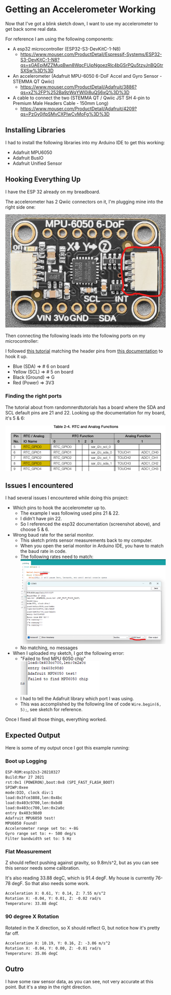 # Getting an Accelerometer Working

Now that I've got a blink sketch down, I want to use my accelerometer to get back some real data.

For reference I am using the following components:

* A esp32 microcontroller (ESP32-S3-DevKitC-1-N8)
  * https://www.mouser.com/ProductDetail/Espressif-Systems/ESP32-S3-DevKitC-1-N8?qs=sGAEpiMZZMuqBwn8WqcFUipNgoezRlc4bGSrPQu5tzyJnBQGtrSXSw%3D%3D
* An accelerometer (Adafruit MPU-6050 6-DoF Accel and Gyro Sensor - STEMMA QT Qwiic)
  * https://www.mouser.com/ProductDetail/Adafruit/3886?qs=xZ%2FP%252Ba9zWqYWl0i8uQS6xQ%3D%3D
* A cable to connect the two (STEMMA QT / Qwiic JST SH 4-pin to Premium Male Headers Cable - 150mm Long)
  * https://www.mouser.com/ProductDetail/Adafruit/4209?qs=PzGy0jfpSMvCXPIwCvMoFg%3D%3D

## Installing Libraries

I had to install the following libraries into my Arduino IDE to get this working:

* Adafruit MPU6050
* Adafruit BusIO
* Adafruit Unified Sensor

## Hooking Everything Up

I have the ESP 32 already on my breadboard.

The accelerometer has 2 Qwiic connectors on it, I'm plugging mine into the right side one:

![accelerometer](image.png)

Then connecting the following leads into the following ports on my microcontroller:

I followed [this tutorial](https://randomnerdtutorials.com/esp32-mpu-6050-accelerometer-gyroscope-arduino/) matching the header pins from [this documentation](https://docs.espressif.com/projects/esp-idf/en/latest/esp32s3/hw-reference/esp32s3/user-guide-devkitc-1.html) to hook it up.

* Blue (SDA) => # 6 on board
* Yellow (SCL) => # 5 on board
* Black (Ground) => G
* Red (Power) => 3V3

### Finding the right ports

The tutorial about from randomnerdtutorials has a board where the SDA and SCL default pins are 21 and 22. Looking up the documentation for my board, it's 5 & 6:

![datasheet with pins](image-1.png)

## Issues I encountered

I had several issues I encountered while doing this project:

* Which pins to hook the accelerometer up to.
  * The example I was following used pins 21 & 22.
  * I didn't have pin 22.
  * So I referenced the esp32 documentation (screenshot above), and choose 5 & 6.
* Wrong baud rate for the serial monitor.
  * This sketch prints sensor measurements back to my computer.
  * When you open the serial monitor in Arduino IDE, you have to match the baud rate in code.
  * The following rates need to match:
![baud rates](baudrate.png)
  * No matching, no messages
* When I uploaded my sketch, I got the following error:
  * "Failed to find MPU 6050 chip"
![error](image-2.png)
  * I had to tell the Adafruit library which port I was using.
  * This was accomplished by the following line of code `Wire.begin(6, 5);`, see sketch for reference.

Once I fixed all those things, everything worked.

## Expected Output

Here is some of my output once I got this example running:


### Boot up Logging
```
ESP-ROM:esp32s3-20210327
Build:Mar 27 2021
rst:0x1 (POWERON),boot:0x8 (SPI_FAST_FLASH_BOOT)
SPIWP:0xee
mode:DIO, clock div:1
load:0x3fce3808,len:0x4bc
load:0x403c9700,len:0xbd8
load:0x403cc700,len:0x2a0c
entry 0x403c98d0
Adafruit MPU6050 test!
MPU6050 Found!
Accelerometer range set to: +-8G
Gyro range set to: +- 500 deg/s
Filter bandwidth set to: 5 Hz
```

### Flat Measurement

Z should reflect pushing against gravity, so 9.8m/s^2, but as you can see this sensor needs some calibration.

It's also reading 33.88 degC, which is 91.4 degF. My house is currently 76-78 degF. So that also needs some work.
```
Acceleration X: 0.61, Y: 0.14, Z: 7.55 m/s^2
Rotation X: -0.04, Y: 0.01, Z: -0.02 rad/s
Temperature: 33.88 degC
```

### 90 degree X Rotation

Rotated in the X direction, so X should reflect G, but notice how it's pretty far off.
```
Acceleration X: 10.19, Y: 0.16, Z: -3.06 m/s^2
Rotation X: -0.04, Y: 0.00, Z: -0.01 rad/s
Temperature: 35.86 degC
```

## Outro

I have some raw sensor data, as you can see, not very accurate at this point. But it's a step in the right direction.